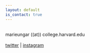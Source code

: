 ```yaml
---
layout: default
is_contact: true
---
```

<br>
marieungar  ((at))  college.harvard.edu
<br>
<br>
<a href="https://twitter.com/mreeeungr" target="_blank">twitter</a> | <a href="https://www.instagram.com/marieungar" target="_blank">instagram</a>
